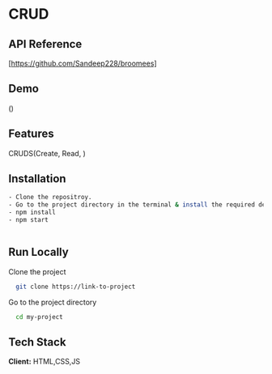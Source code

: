 

# CRUD


## API Reference
[https://github.com/Sandeep228/broomees]


## Demo
()



## Features
CRUDS(Create, Read, )





## Installation



```bash
- Clone the repositroy.
- Go to the project directory in the terminal & install the required dependencies by using:
- npm install
- npm start



```
    
## Run Locally

Clone the project

```bash
  git clone https://link-to-project
```

Go to the project directory

```bash
  cd my-project
```





## Tech Stack

**Client:** HTML,CSS,JS


